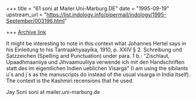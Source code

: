 +++
title = "61 soni at Mailer.Uni-Marburg.DE"
date = "1995-09-19"
upstream_url = "https://list.indology.info/pipermail/indology/1995-September/003196.html"

+++
[Archive link](https://list.indology.info/pipermail/indology/1995-September/003196.html)

It might be interesting to note in this context what Johannes Hertel says
in his Einleitung to his Tantraakhyaayika, 1910, p. XXIV § 2. Schreibung
und Satzzeichen (Spelling and Punctuation) under para. 1 b.: "Zischlaut,
Upaadhmaaniiya und Jihvaamuuliiya verwende ich mit den Handschriften statt
des im eigentlichen Indien ueblichen Visarga" (I am using the sibilants u´s
and j´s as the manuscripts do instead of the usual visarga in India
itself). The context is the Kashmiri recensions that he used.

Jay Soni
soni at mailer.uni-marburg.de







